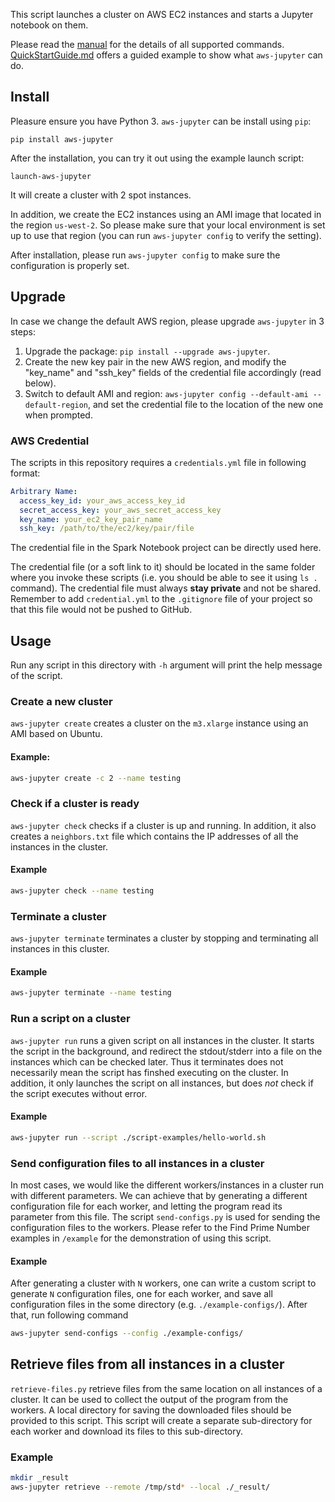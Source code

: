 This script launches a cluster on AWS EC2 instances and starts a Jupyter notebook on them.

Please read the [manual](manual.md) for the details of all supported commands.
[QuickStartGuide.md](QuickStartGuide.md) offers a guided example to show what `aws-jupyter` can do.

## Install

Pleasure ensure you have Python 3. `aws-jupyter` can be install using `pip`:

```
pip install aws-jupyter
```

After the installation, you can try it out using the example launch script:

```
launch-aws-jupyter
```

It will create a cluster with 2 spot instances.

In addition,
we create the EC2 instances using an AMI image that located in the region `us-west-2`.
So please make sure that your local environment is set up to use that region
(you can run `aws-jupyter config` to verify the setting).

After installation, please run `aws-jupyter config` to make sure the configuration is properly set.


## Upgrade

In case we change the default AWS region, please upgrade `aws-jupyter` in 3 steps:

1. Upgrade the package: `pip install --upgrade aws-jupyter`.
2. Create the new key pair in the new AWS region, and modify the "key_name" and "ssh_key" fields of
the credential file accordingly (read below).
3. Switch to default AMI and region: `aws-jupyter config --default-ami --default-region`, and set the credential file
to the location of the new one when prompted.


### AWS Credential

The scripts in this repository requires a `credentials.yml` file in following format:

```yaml
Arbitrary Name:
  access_key_id: your_aws_access_key_id
  secret_access_key: your_aws_secret_access_key
  key_name: your_ec2_key_pair_name
  ssh_key: /path/to/the/ec2/key/pair/file
```

The credential file in the Spark Notebook project can be directly used here.

The credential file (or a soft link to it) should be located in the same folder where
you invoke these scripts (i.e. you should be able to see it using `ls .` command).
The credential file must always **stay private** and not be shared. Remember to add
`credential.yml` to the `.gitignore` file of your project so that this
file would not be pushed to GitHub.


## Usage

Run any script in this directory with `-h` argument will print the help message of the script.


### Create a new cluster

`aws-jupyter create` creates a cluster on the `m3.xlarge` instance using an AMI based on Ubuntu.

#### Example:

```bash
aws-jupyter create -c 2 --name testing
```


### Check if a cluster is ready

`aws-jupyter check` checks if a cluster is up and running. In addition, it also creates a
`neighbors.txt` file which contains the IP addresses of all the instances in the cluster.

#### Example

```bash
aws-jupyter check --name testing
```


### Terminate a cluster

`aws-jupyter terminate` terminates a cluster by stopping and terminating all instances
in this cluster.

#### Example
```bash
aws-jupyter terminate --name testing
```


### Run a script on a cluster

`aws-jupyter run` runs a given script on all instances in the cluster.
It starts the script in the background, and redirect the stdout/stderr
into a file on the instances which can be checked later.
Thus it terminates does not necessarily mean the script has finshed executing on the cluster.
In addition, it only launches the script on all instances, but does _not_ check if the script
executes without error.

#### Example
```bash
aws-jupyter run --script ./script-examples/hello-world.sh
```


### Send configuration files to all instances in a cluster

In most cases, we would like the different workers/instances in a cluster run with
different parameters. We can achieve that by generating a different configuration file
for each worker, and letting the program read its parameter from this file.
The script `send-configs.py` is used for sending the configuration files to the workers.
Please refer to the Find Prime Number examples in `/example` for the demonstration of using
this script.

#### Example
After generating a cluster with `N` workers, one can write a custom script to generate `N`
configuration files, one for each worker, and save all configuration files in the some directory
(e.g. `./example-configs/`). After that, run following command

```bash
aws-jupyter send-configs --config ./example-configs/
```


## Retrieve files from all instances in a cluster

`retrieve-files.py` retrieve files from the same location on all instances of a cluster.
It can be used to collect the output of the program from the workers.
A local directory for saving the downloaded files should be provided to this script.
This script will create a separate sub-directory for each worker and download its files
to this sub-directory.

### Example
```bash
mkdir _result
aws-jupyter retrieve --remote /tmp/std* --local ./_result/
```

